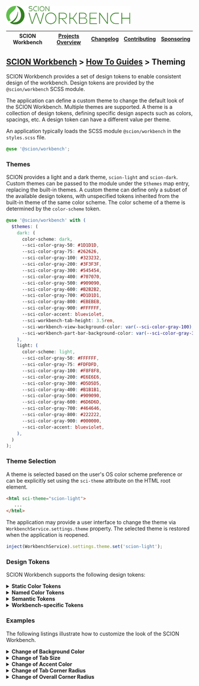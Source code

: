<a href="/README.md"><img src="/resources/branding/scion-workbench-banner.svg" height="50" alt="SCION Workbench"></a>

| SCION Workbench | [Projects Overview][menu-projects-overview] | [Changelog][menu-changelog] | [Contributing][menu-contributing] | [Sponsoring][menu-sponsoring] |  
|-----------------|---------------------------------------------|-----------------------------|-----------------------------------|-------------------------------|

## [SCION Workbench][menu-home] > [How To Guides][menu-how-to] > Theming

SCION Workbench provides a set of design tokens to enable consistent design of the workbench. Design tokens are provided by the `@scion/workbench` SCSS module.

The application can define a custom theme to change the default look of the SCION Workbench. Multiple themes are supported. A theme is a collection of design tokens, defining specific design aspects such as colors, spacings, etc. A design token can have a different value per theme.

An application typically loads the SCSS module `@scion/workbench` in the `styles.scss` file.

```scss
@use '@scion/workbench';
```

### Themes
SCION provides a light and a dark theme, `scion-light` and `scion-dark`. Custom themes can be passed to the module under the `$themes` map entry, replacing the built-in themes. A custom theme can define only a subset of the available design tokens, with unspecified tokens inherited from the built-in theme of the same color scheme. The color scheme of a theme is determined by the `color-scheme` token.

```scss
@use '@scion/workbench' with (
  $themes: (
    dark: (
      color-scheme: dark,
      --sci-color-gray-50: #1D1D1D,
      --sci-color-gray-75: #262626,
      --sci-color-gray-100: #323232,
      --sci-color-gray-200: #3F3F3F,
      --sci-color-gray-300: #545454,
      --sci-color-gray-400: #707070,
      --sci-color-gray-500: #909090,
      --sci-color-gray-600: #B2B2B2,
      --sci-color-gray-700: #D1D1D1,
      --sci-color-gray-800: #EBEBEB,
      --sci-color-gray-900: #FFFFFF,
      --sci-color-accent: blueviolet,
      --sci-workbench-tab-height: 3.5rem,
      --sci-workbench-view-background-color: var(--sci-color-gray-100),
      --sci-workbench-part-bar-background-color: var(--sci-color-gray-300),
    ),
    light: (
      color-scheme: light,
      --sci-color-gray-50: #FFFFFF,
      --sci-color-gray-75: #FDFDFD,
      --sci-color-gray-100: #F8F8F8,
      --sci-color-gray-200: #E6E6E6,
      --sci-color-gray-300: #D5D5D5,
      --sci-color-gray-400: #B1B1B1,
      --sci-color-gray-500: #909090,
      --sci-color-gray-600: #6D6D6D,
      --sci-color-gray-700: #464646,
      --sci-color-gray-800: #222222,
      --sci-color-gray-900: #000000,
      --sci-color-accent: blueviolet,
    ),
  )
);
```

### Theme Selection
A theme is selected based on the user's OS color scheme preference or can be explicitly set using the `sci-theme` attribute on the HTML root element.

```html
<html sci-theme="scion-light">
   ...
</html>
```

The application may provide a user interface to change the theme via `WorkbenchService.settings.theme` property. The selected theme is restored when the application is reopened.

```ts
inject(WorkbenchService).settings.theme.set('scion-light');
```

### Design Tokens
SCION Workbench supports the following design tokens:

<details>
  <summary><strong>Static Color Tokens</strong></summary>
  <br>

Colors that have a fixed color value across all themes.

[Static Color Tokens](https://raw.githubusercontent.com/SchweizerischeBundesbahnen/scion-toolkit/master/projects/scion/components/design/colors/_scion-static-colors.scss)

</details>

<details>
  <summary><strong>Named Color Tokens</strong></summary>
  <br>

Predefined set of named colors as palette of tints and shades.

[Named Color Tokens (light theme)](https://raw.githubusercontent.com/SchweizerischeBundesbahnen/scion-toolkit/master/projects/scion/components/design/colors/_scion-light-colors.scss), [Named Color Tokens (dark theme)](https://raw.githubusercontent.com/SchweizerischeBundesbahnen/scion-toolkit/master/projects/scion/components/design/colors/_scion-dark-colors.scss)

</details>

<details>
  <summary><strong>Semantic Tokens</strong></summary>
  <br>

Tokens for a particular usage.

[Semantic Tokens (light theme)](https://raw.githubusercontent.com/SchweizerischeBundesbahnen/scion-toolkit/master/projects/scion/components/design/themes/_scion-light-theme.scss), [Semantic Tokens (dark theme)](https://raw.githubusercontent.com/SchweizerischeBundesbahnen/scion-toolkit/master/projects/scion/components/design/themes/_scion-dark-theme.scss)

</details>

<details>
  <summary><strong>Workbench-specific Tokens</strong></summary>
  <br>

Tokens specific to the SCION Workbench.

[Workbench-specific Tokens (light theme)](https://raw.githubusercontent.com/SchweizerischeBundesbahnen/scion-workbench/master/projects/scion/workbench/design/_workbench-light-theme-design-tokens.scss), [Workbench-specific Tokens (dark theme)](https://raw.githubusercontent.com/SchweizerischeBundesbahnen/scion-workbench/master/projects/scion/workbench/design/_workbench-dark-theme-design-tokens.scss)

</details>

### Examples

The following listings illustrate how to customize the look of the SCION Workbench.

<details>
  <summary><strong>Change of Background Color</strong></summary>
  <br>

```scss
@use '@scion/workbench' with (
  $themes: (
    scion-dark: (
      --sci-workbench-view-background-color: var(--sci-color-background-primary),
      --sci-workbench-view-peripheral-background-color: var(--sci-color-gray-75),
      --sci-workbench-part-bar-background-color: rgb(144, 144, 144),
      --sci-workbench-part-peripheral-bar-background-color: var(--sci-color-gray-100),
    ),
    scion-light: (
      --sci-workbench-view-background-color: var(--sci-color-background-primary),
      --sci-workbench-view-peripheral-background-color: var(--sci-color-gray-100),
      --sci-workbench-part-bar-background-color: var(--sci-color-gray-500),
      --sci-workbench-part-peripheral-bar-background-color: var(--sci-color-gray-100),
    ),
  )
);
```
</details>

<details>
  <summary><strong>Change of Tab Size</strong></summary>
  <br>

```scss
@use '@scion/workbench' with (
  $themes: (
    scion-dark: (
      --sci-workbench-tab-height: 3.5rem,
      --sci-workbench-tab-min-width: 5rem,
      --sci-workbench-tab-max-width: 15rem,
    ),
    scion-light: (
      --sci-workbench-tab-height: 3.5rem,
      --sci-workbench-tab-min-width: 5rem,
      --sci-workbench-tab-max-width: 15rem,
    ),
  )
);
```
</details>

<details>
  <summary><strong>Change of Accent Color</strong></summary>
  <br>

```scss
@use '@scion/workbench' with (
  $themes: (
    scion-dark: (
      --sci-color-accent: blueviolet,
    ),
    scion-light: (
      --sci-color-accent: blueviolet,
    ),
  )
);
```
</details>

<details>
  <summary><strong>Change of Tab Corner Radius</strong></summary>
  <br>

```scss
@use '@scion/workbench' with (
  $themes: (
    scion-dark: (
      --sci-workbench-tab-border-radius: 0,
    ),
    scion-light: (
      --sci-workbench-tab-border-radius: 0,
    ),
  )
);
```
</details>

<details>
  <summary><strong>Change of Overall Corner Radius</strong></summary>
  <br>

```scss
@use '@scion/workbench' with (
  $themes: (
    scion-dark: (
      --sci-corner: 3px,
      --sci-corner-small: 2px,
    ),
    scion-light: (
      --sci-corner: 3px,
      --sci-corner-small: 2px,
    ),
  )
);
```
</details>


[menu-how-to]: /docs/site/howto/how-to.md

[menu-home]: /README.md
[menu-projects-overview]: /docs/site/projects-overview.md
[menu-changelog]: /docs/site/changelog.md
[menu-contributing]: /CONTRIBUTING.md
[menu-sponsoring]: /docs/site/sponsoring.md

